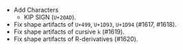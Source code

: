 * Add Characters
  - KIP SIGN (`U+20AD`).
* Fix shape artifacts of `U+499`, `U+1D93`, `U+1D94` (#1617, #1618).
* Fix shape artifacts of cursive `k` (#1619).
* Fix shape artifacts of R-derivatives (#1620).
